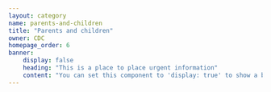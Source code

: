 ```yaml
---
layout: category
name: parents-and-children
title: "Parents and children"
owner: CDC
homepage_order: 6
banner:
    display: false
    heading: "This is a place to place urgent information"
    content: "You can set this component to 'display: true' to show a banner at the top of the page."
---
```

